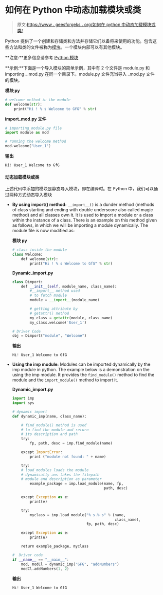# 如何在 Python 中动态加载模块或类

> 原文:[https://www . geesforgeks . org/如何在 python 中动态加载模块或类/](https://www.geeksforgeeks.org/how-to-dynamically-load-modules-or-classes-in-python/)

Python 提供了一个创建和存储类和方法并存储它们以备将来使用的功能。包含这些方法和类的文件被称为[模块](https://www.geeksforgeeks.org/python-modules/)。一个模块内部可以有其他模块。

**注意:**更多信息请参考 [Python 模块](https://www.geeksforgeeks.org/python-modules/)

**示例:**下面是一个导入模块的简单示例，其中有 2 个文件是 module.py 和 importing _ mod.py 在同一个目录下。module.py 文件充当导入 _mod.py 文件的模块。

**模块 py**

```py
# welcome method in the module 
def welcome(str):
    print("Hi ! % s Welcome to GfG" % str)
```

**import_mod.py 文件**

```py
# importing module.py file 
import module as mod

# running the welcome method
mod.welcome("User_1") 
```

**输出**

```py
Hi! User_1 Welcome to GfG
```

#### 动态加载模块或类

上述代码中添加的模块是静态导入模块，即在编译时。在 Python 中，我们可以通过两种方式动态导入模块

*   **By using __import__() method:** `__import__()` is a dunder method (methods of class starting and ending with double underscore also called magic method) and all classes own it. It is used to import a module or a class within the instance of a class. There is an example on this method given as follows, in which we will be importing a module dynamically. The module file is now modified as:

    **模块 py**

    ```py
    # class inside the module
    class Welcome:
        def welcome(str):
            print("Hi ! % s Welcome to GfG" % str)
    ```

    **Dynamic_import.py**

    ```py
    class Dimport:
        def __init__(self, module_name, class_name):
            #__import__ method used
            # to fetch module
            module = __import__(module_name)

            # getting attribute by
            # getattr() method
            my_class = getattr(module, class_name)
            my_class.welcome('User_1')

    # Driver Code  
    obj = Dimport("module", "Welcome")
    ```

    **输出**

    ```py
    Hi! User_1 Welcome to GfG
    ```

*   **Using the imp module:** Modules can be imported dynamically by the imp module in python. The example below is a demonstration on the using the imp module. It provides the `find_module()` method to find the module and the `import_module()` method to import it.

    **Dynamic_import.py**

    ```py
    import imp
    import sys

    # dynamic import 
    def dynamic_imp(name, class_name):

        # find_module() method is used
        # to find the module and return
        # its description and path
        try:
            fp, path, desc = imp.find_module(name)

        except ImportError:
            print ("module not found: " + name)

        try:
        # load_modules loads the module 
        # dynamically ans takes the filepath
        # module and description as parameter
            example_package = imp.load_module(name, fp,
                                              path, desc)

        except Exception as e:
            print(e)

        try:
            myclass = imp.load_module("% s.% s" % (name,
                                                   class_name), 
                                      fp, path, desc)

        except Exception as e:
            print(e)

        return example_package, myclass

    #  Driver code
    if __name__ == "__main__":
        mod, modCl = dynamic_imp("GFG", "addNumbers")
        modCl.addNumbers(1, 2)
    ```

    **输出**

    ```py
    Hi! User_1 Welcome to GfG
    ```